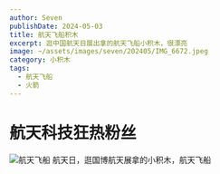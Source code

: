 ```yaml
---
author: Seven
publishDate: 2024-05-03
title: 航天飞船积木
excerpt: 逛中国航天日展出拿的航天飞船小积木，很漂亮
image: ~/assets/images/seven/202405/IMG_6672.jpeg
category: 小积木
tags:
  - 航天飞船
  - 火箭
---
```


# 航天科技狂热粉丝

![航天飞船](~/assets/images/seven/202405/IMG_6672.jpeg)
航天日，逛国博航天展拿的小积木，航天飞船